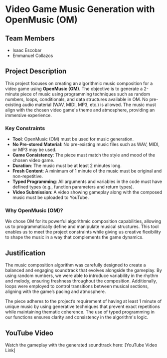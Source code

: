 # Video Game Music Generation with OpenMusic (OM)

## Team Members
- Isaac Escobar
- Emmanuel Collazos

## Project Description
This project focuses on creating an algorithmic music composition for a video game using **OpenMusic (OM)**. The objective is to generate a 2-minute piece of music using programming techniques such as random numbers, loops, conditionals, and data structures available in OM. No pre-existing audio material (WAV, MIDI, MP3, etc.) is allowed. The music must align with the chosen video game's theme and atmosphere, providing an immersive experience.

### Key Constraints
- **Tool**: OpenMusic (OM) must be used for music generation.
- **No Pre-stored Material**: No pre-existing music files such as WAV, MIDI, or MP3 may be used.
- **Game Consistency**: The piece must match the style and mood of the chosen video game.
- **Duration**: The music must be at least 2 minutes long.
- **Fresh Content**: A minimum of 1 minute of the music must be original and non-repetitive.
- **Typed Programming**: All arguments and variables in the code must have defined types (e.g., function parameters and return types).
- **Video Submission**: A video showing gameplay along with the composed music must be uploaded to YouTube.

### Why OpenMusic (OM)?
We chose OM for its powerful algorithmic composition capabilities, allowing us to programmatically define and manipulate musical structures. This tool enables us to meet the project constraints while giving us creative flexibility to shape the music in a way that complements the game dynamics.

## Justification
The music composition algorithm was carefully designed to create a balanced and engaging soundtrack that evolves alongside the gameplay. By using random numbers, we were able to introduce variability in the rhythm and melody, ensuring freshness throughout the composition. Additionally, loops were employed to control transitions between musical sections, aligning with the game’s pacing and atmosphere.

The piece adheres to the project’s requirement of having at least 1 minute of unique music by using generative techniques that prevent exact repetitions while maintaining thematic coherence. The use of typed programming in our functions ensures clarity and consistency in the algorithm's logic.

## YouTube Video

Watch the gameplay with the generated soundtrack here: [YouTube Video Link]

